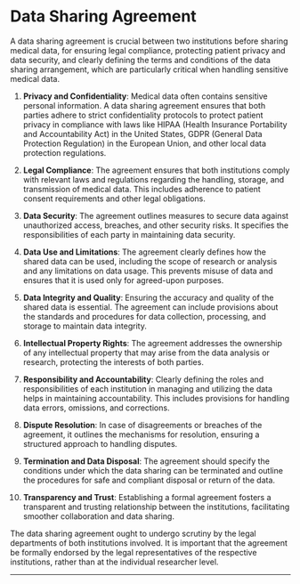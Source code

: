 # Data Sharing Agreement

A data sharing agreement is crucial between two institutions before sharing medical data, for ensuring legal compliance, protecting patient privacy and data security, and clearly defining the terms and conditions of the data sharing arrangement, which are particularly critical when handling sensitive medical data.

1.  **Privacy and Confidentiality**: Medical data often contains sensitive personal information. A data sharing agreement ensures that both parties adhere to strict confidentiality protocols to protect patient privacy in compliance with laws like HIPAA (Health Insurance Portability and Accountability Act) in the United States, GDPR (General Data Protection Regulation) in the European Union, and other local data protection regulations.

2.  **Legal Compliance**: The agreement ensures that both institutions comply with relevant laws and regulations regarding the handling, storage, and transmission of medical data. This includes adherence to patient consent requirements and other legal obligations.

3.  **Data Security**: The agreement outlines measures to secure data against unauthorized access, breaches, and other security risks. It specifies the responsibilities of each party in maintaining data security.

4.  **Data Use and Limitations**: The agreement clearly defines how the shared data can be used, including the scope of research or analysis and any limitations on data usage. This prevents misuse of data and ensures that it is used only for agreed-upon purposes.

5.  **Data Integrity and Quality**: Ensuring the accuracy and quality of the shared data is essential. The agreement can include provisions about the standards and procedures for data collection, processing, and storage to maintain data integrity.

6.  **Intellectual Property Rights**: The agreement addresses the ownership of any intellectual property that may arise from the data analysis or research, protecting the interests of both parties.

7.  **Responsibility and Accountability**: Clearly defining the roles and responsibilities of each institution in managing and utilizing the data helps in maintaining accountability. This includes provisions for handling data errors, omissions, and corrections.

8.  **Dispute Resolution**: In case of disagreements or breaches of the agreement, it outlines the mechanisms for resolution, ensuring a structured approach to handling disputes.

9.  **Termination and Data Disposal**: The agreement should specify the conditions under which the data sharing can be terminated and outline the procedures for safe and compliant disposal or return of the data.

10. **Transparency and Trust**: Establishing a formal agreement fosters a transparent and trusting relationship between the institutions, facilitating smoother collaboration and data sharing.

The data sharing agreement ought to undergo scrutiny by the legal departments of both institutions involved. It is important that the agreement be formally endorsed by the legal representatives of the respective institutions, rather than at the individual researcher level.

------------------------------------------------------------------------

